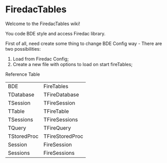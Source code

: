 # FiredacTables

Welcome to the FiredacTables wiki!

You code BDE style and access Firedac library.

First of all, need create some thing to change  BDE Config way - 
There are two possibilities:
1. Load from Firedac Config;
2. Create a new file with options to load on start fireTables;

Reference Table
<table>
<tr>
   <td> BDE</td>
   <td> FireTables </td>
</tr>
<tr>
  <td>TDatabase</td>
  <td>TFireDatabase</td>
</td>
<tr>
  <td>TSession</td>
  <td>TFireSession</td>
</td>
<tr>
  <td>TTable</td>
  <td>TFireTable</td>
</td>
<tr>
  <td>TSessions</td>
  <td>TFireSessions</td>
</td>
<tr>
  <td>TQuery</td>
  <td>TFireQuery</td>
</td>
<tr>
  <td>TStoredProc</td>
  <td>TFireStoredProc</td>
</td>
<tr>
  <td>Session</td>
  <td>FireSession</td>
</td>
<tr>
  <td>Sessions</td>
  <td>FireSessions</td>
</td>

<table>




